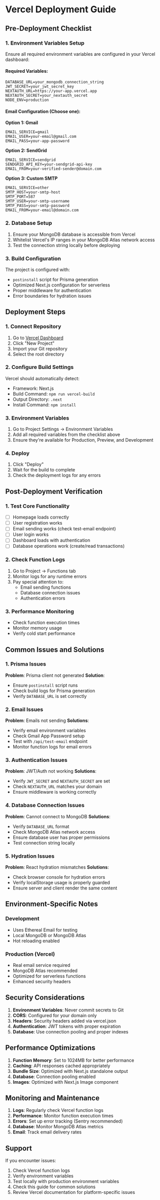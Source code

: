 # Vercel Deployment Guide

## Pre-Deployment Checklist

### 1. Environment Variables Setup
Ensure all required environment variables are configured in your Vercel dashboard:

#### Required Variables:
```
DATABASE_URL=your_mongodb_connection_string
JWT_SECRET=your_jwt_secret_key
NEXTAUTH_URL=https://your-app.vercel.app
NEXTAUTH_SECRET=your_nextauth_secret
NODE_ENV=production
```

#### Email Configuration (Choose one):

**Option 1: Gmail**
```
EMAIL_SERVICE=gmail
EMAIL_USER=your-email@gmail.com
EMAIL_PASS=your-app-password
```

**Option 2: SendGrid**
```
EMAIL_SERVICE=sendgrid
SENDGRID_API_KEY=your-sendgrid-api-key
EMAIL_FROM=your-verified-sender@domain.com
```

**Option 3: Custom SMTP**
```
EMAIL_SERVICE=other
SMTP_HOST=your-smtp-host
SMTP_PORT=587
SMTP_USER=your-smtp-username
SMTP_PASS=your-smtp-password
EMAIL_FROM=your-email@domain.com
```

### 2. Database Setup
1. Ensure your MongoDB database is accessible from Vercel
2. Whitelist Vercel's IP ranges in your MongoDB Atlas network access
3. Test the connection string locally before deploying

### 3. Build Configuration
The project is configured with:
- `postinstall` script for Prisma generation
- Optimized Next.js configuration for serverless
- Proper middleware for authentication
- Error boundaries for hydration issues

## Deployment Steps

### 1. Connect Repository
1. Go to [Vercel Dashboard](https://vercel.com/dashboard)
2. Click "New Project"
3. Import your Git repository
4. Select the root directory

### 2. Configure Build Settings
Vercel should automatically detect:
- Framework: Next.js
- Build Command: `npm run vercel-build`
- Output Directory: `.next`
- Install Command: `npm install`

### 3. Environment Variables
1. Go to Project Settings → Environment Variables
2. Add all required variables from the checklist above
3. Ensure they're available for Production, Preview, and Development

### 4. Deploy
1. Click "Deploy"
2. Wait for the build to complete
3. Check the deployment logs for any errors

## Post-Deployment Verification

### 1. Test Core Functionality
- [ ] Homepage loads correctly
- [ ] User registration works
- [ ] Email sending works (check test-email endpoint)
- [ ] User login works
- [ ] Dashboard loads with authentication
- [ ] Database operations work (create/read transactions)

### 2. Check Function Logs
1. Go to Project → Functions tab
2. Monitor logs for any runtime errors
3. Pay special attention to:
   - Email sending functions
   - Database connection issues
   - Authentication errors

### 3. Performance Monitoring
- Check function execution times
- Monitor memory usage
- Verify cold start performance

## Common Issues and Solutions

### 1. Prisma Issues
**Problem**: Prisma client not generated
**Solution**: 
- Ensure `postinstall` script runs
- Check build logs for Prisma generation
- Verify `DATABASE_URL` is set correctly

### 2. Email Issues
**Problem**: Emails not sending
**Solutions**:
- Verify email environment variables
- Check Gmail App Password setup
- Test with `/api/test-email` endpoint
- Monitor function logs for email errors

### 3. Authentication Issues
**Problem**: JWT/Auth not working
**Solutions**:
- Verify `JWT_SECRET` and `NEXTAUTH_SECRET` are set
- Check `NEXTAUTH_URL` matches your domain
- Ensure middleware is working correctly

### 4. Database Connection Issues
**Problem**: Cannot connect to MongoDB
**Solutions**:
- Verify `DATABASE_URL` format
- Check MongoDB Atlas network access
- Ensure database user has proper permissions
- Test connection string locally

### 5. Hydration Issues
**Problem**: React hydration mismatches
**Solutions**:
- Check browser console for hydration errors
- Verify localStorage usage is properly guarded
- Ensure server and client render the same content

## Environment-Specific Notes

### Development
- Uses Ethereal Email for testing
- Local MongoDB or MongoDB Atlas
- Hot reloading enabled

### Production (Vercel)
- Real email service required
- MongoDB Atlas recommended
- Optimized for serverless functions
- Enhanced security headers

## Security Considerations

1. **Environment Variables**: Never commit secrets to Git
2. **CORS**: Configured for your domain only
3. **Headers**: Security headers added via vercel.json
4. **Authentication**: JWT tokens with proper expiration
5. **Database**: Use connection pooling and proper indexes

## Performance Optimizations

1. **Function Memory**: Set to 1024MB for better performance
2. **Caching**: API responses cached appropriately
3. **Bundle Size**: Optimized with Next.js standalone output
4. **Database**: Connection pooling enabled
5. **Images**: Optimized with Next.js Image component

## Monitoring and Maintenance

1. **Logs**: Regularly check Vercel function logs
2. **Performance**: Monitor function execution times
3. **Errors**: Set up error tracking (Sentry recommended)
4. **Database**: Monitor MongoDB Atlas metrics
5. **Email**: Track email delivery rates

## Support

If you encounter issues:
1. Check Vercel function logs
2. Verify environment variables
3. Test locally with production environment variables
4. Check this guide for common solutions
5. Review Vercel documentation for platform-specific issues